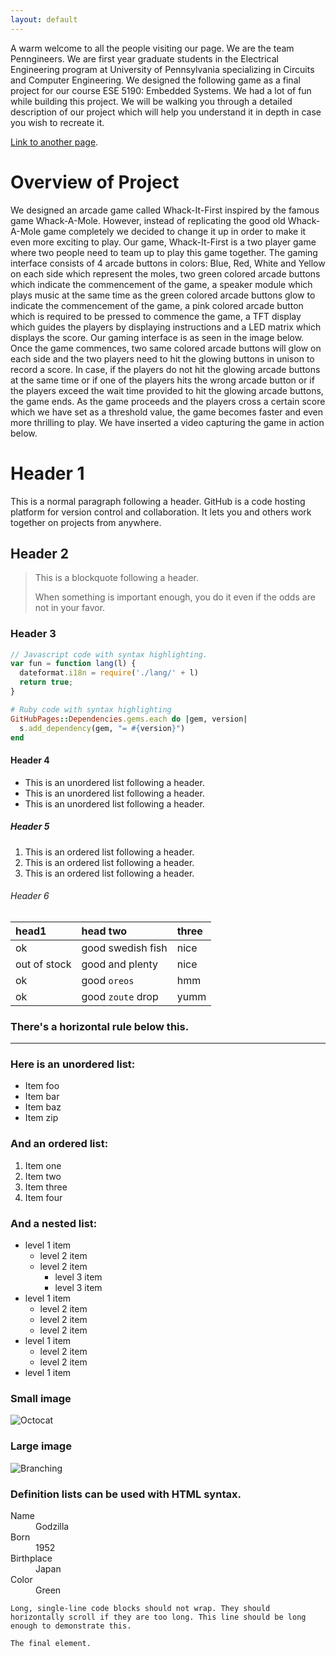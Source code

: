 ```yaml
---
layout: default
---
```


A warm welcome to all the people visiting our page. We are the team Penngineers. We are first year graduate students in the Electrical Engineering program at University of Pennsylvania specializing in Circuits and Computer Engineering. We designed the following game as a final project for our course ESE 5190: Embedded Systems. We had a lot of fun while building this project. We will be walking you through a detailed description of our project which will help you understand it in depth in case you wish to recreate it. 

[Link to another page](./another-page.html).

# Overview of Project

We designed an arcade game called Whack-It-First inspired by the famous game Whack-A-Mole. However, instead of replicating the good old Whack-A-Mole game completely we decided to change it up in order to make it even more exciting to play. Our game, Whack-It-First is a two player game where two people need to team up to play this game together. The gaming interface consists of 4 arcade buttons in colors: Blue, Red, White and Yellow on each side which represent the moles, two green colored arcade buttons which indicate the commencement of the game, a speaker module which plays music at the same time as the green colored arcade buttons glow to indicate the commencement of the game, a pink colored arcade button which is required to be pressed to commence the game, a TFT display which guides the players by displaying instructions and a LED matrix which displays the score. Our gaming interface is as seen in the image below. Once the game commences, two same colored arcade buttons will glow on each side and the two players need to hit the glowing buttons in unison to record a score. In case, if the players do not hit the glowing arcade buttons at the same time or if one of the players hits the wrong arcade button or if the players exceed the wait time provided to hit the glowing arcade buttons, the game ends. As the game proceeds and the players cross a certain score which we have set as a threshold value, the game becomes faster and even more thrilling to play. We have inserted a video capturing the game in action below. 


# Header 1

This is a normal paragraph following a header. GitHub is a code hosting platform for version control and collaboration. It lets you and others work together on projects from anywhere.

## Header 2

> This is a blockquote following a header.
>
> When something is important enough, you do it even if the odds are not in your favor.

### Header 3

```js
// Javascript code with syntax highlighting.
var fun = function lang(l) {
  dateformat.i18n = require('./lang/' + l)
  return true;
}
```

```ruby
# Ruby code with syntax highlighting
GitHubPages::Dependencies.gems.each do |gem, version|
  s.add_dependency(gem, "= #{version}")
end
```

#### Header 4

*   This is an unordered list following a header.
*   This is an unordered list following a header.
*   This is an unordered list following a header.

##### Header 5

1.  This is an ordered list following a header.
2.  This is an ordered list following a header.
3.  This is an ordered list following a header.

###### Header 6

| head1        | head two          | three |
|:-------------|:------------------|:------|
| ok           | good swedish fish | nice  |
| out of stock | good and plenty   | nice  |
| ok           | good `oreos`      | hmm   |
| ok           | good `zoute` drop | yumm  |

### There's a horizontal rule below this.

* * *

### Here is an unordered list:

*   Item foo
*   Item bar
*   Item baz
*   Item zip

### And an ordered list:

1.  Item one
1.  Item two
1.  Item three
1.  Item four

### And a nested list:

- level 1 item
  - level 2 item
  - level 2 item
    - level 3 item
    - level 3 item
- level 1 item
  - level 2 item
  - level 2 item
  - level 2 item
- level 1 item
  - level 2 item
  - level 2 item
- level 1 item

### Small image

![Octocat](https://github.githubassets.com/images/icons/emoji/octocat.png)

### Large image

![Branching](https://guides.github.com/activities/hello-world/branching.png)


### Definition lists can be used with HTML syntax.

<dl>
<dt>Name</dt>
<dd>Godzilla</dd>
<dt>Born</dt>
<dd>1952</dd>
<dt>Birthplace</dt>
<dd>Japan</dd>
<dt>Color</dt>
<dd>Green</dd>
</dl>

```
Long, single-line code blocks should not wrap. They should horizontally scroll if they are too long. This line should be long enough to demonstrate this.
```

```
The final element.
```

